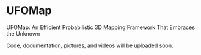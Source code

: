 # UFOMap
UFOMap: An Efficient Probabilistic 3D Mapping Framework That Embraces the Unknown

Code, documentation, pictures, and videos will be uploaded soon.
